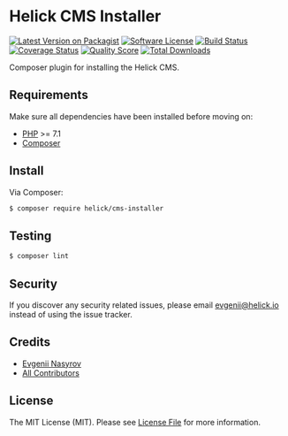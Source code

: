 # Helick CMS Installer

[![Latest Version on Packagist][ico-version]][link-packagist]
[![Software License][ico-license]](LICENSE.md)
[![Build Status][ico-travis]][link-travis]
[![Coverage Status][ico-scrutinizer]][link-scrutinizer]
[![Quality Score][ico-code-quality]][link-code-quality]
[![Total Downloads][ico-downloads]][link-downloads]

Composer plugin for installing the Helick CMS.

## Requirements

Make sure all dependencies have been installed before moving on:

* [PHP](http://php.net/manual/en/install.php) >= 7.1
* [Composer](https://getcomposer.org/download/)

## Install

Via Composer:

``` bash
$ composer require helick/cms-installer
```

## Testing

``` bash
$ composer lint
```

## Security

If you discover any security related issues, please email evgenii@helick.io instead of using the issue tracker.

## Credits

- [Evgenii Nasyrov][link-author]
- [All Contributors][link-contributors]

## License

The MIT License (MIT). Please see [License File](LICENSE.md) for more information.

[ico-version]: https://img.shields.io/packagist/v/helick/cms-installer.svg?style=flat-square
[ico-license]: https://img.shields.io/badge/license-MIT-brightgreen.svg?style=flat-square
[ico-travis]: https://img.shields.io/travis/helick/cms-installer/master.svg?style=flat-square
[ico-scrutinizer]: https://img.shields.io/scrutinizer/coverage/g/helick/cms-installer.svg?style=flat-square
[ico-code-quality]: https://img.shields.io/scrutinizer/g/helick/cms-installer.svg?style=flat-square
[ico-downloads]: https://img.shields.io/packagist/dt/helick/cms-installer.svg?style=flat-square

[link-packagist]: https://packagist.org/packages/helick/cms-installer
[link-travis]: https://travis-ci.org/helick/cms-installer
[link-scrutinizer]: https://scrutinizer-ci.com/g/helick/cms-installer/code-structure
[link-code-quality]: https://scrutinizer-ci.com/g/helick/cms-installer
[link-downloads]: https://packagist.org/packages/helick/cms-installer
[link-author]: https://github.com/nasyrov
[link-contributors]: ../../contributors
